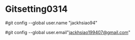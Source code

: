 # Gitsetting0314

#git config --global user.name "jackhsiao94"

#git config --global user.email"jackhsiao199407@gmail.com"
